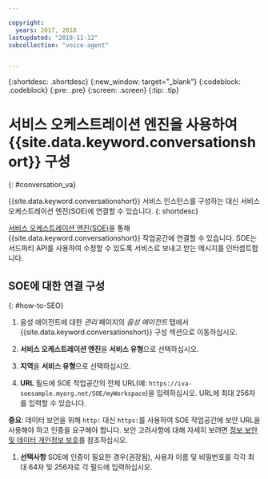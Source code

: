 ```yaml
---

copyright:
  years: 2017, 2018
lastupdated: "2018-11-12"
subcollection: "voice-agent"


---
```


{:shortdesc: .shortdesc}
{:new_window: target="_blank"}
{:codeblock: .codeblock}
{:pre: .pre}
{:screen: .screen}
{:tip: .tip}

# 서비스 오케스트레이션 엔진을 사용하여 {{site.data.keyword.conversationshort}} 구성
{: #conversation_va}

{{site.data.keyword.conversationshort}} 서비스 인스턴스를 구성하는 대신 서비스 오케스트레이션 엔진(SOE)에 연결할 수 있습니다.
{: shortdesc}

[서비스 오케스트레이션 엔진(SOE)](/docs/services/voice-agent?topic=voice-agent-about#arch-soe)을 통해 {{site.data.keyword.conversationshort}} 작업공간에 연결할 수 있습니다. SOE는 서드파티 API를 사용하여 수정할 수 있도록 서비스로 보내고 받는 메시지를 인터셉트합니다.

## SOE에 대한 연결 구성
{: #how-to-SEO}

1. 음성 에이전트에 대한 _관리_ 페이지의 _음성 에이전트_ 탭에서 {{site.data.keyword.conversationshort}} 구성 섹션으로 이동하십시오.

1. **서비스 오케스트레이션 엔진**을 **서비스 유형**으로 선택하십시오.

1. **지역**을 **서비스 유형**으로 선택하십시오.

1. **URL** 필드에 SOE 작업공간의 전체 URL(예: `https://iva-soesample.myorg.net/SOE/myWorkspace`)을 입력하십시오. URL에 최대 256자를 입력할 수 있습니다.

  **중요**: 데이터 보안을 위해 `http:` 대신 `https:`를 사용하여 SOE 작업공간에 보안 URL을 사용해야 하고 인증을 요구해야 합니다. 보안 고려사항에 대해 자세히 보려면 [정보 보안 및 데이터 개인정보 보호](/docs/services/voice-agent?topic=voice-agent-infosec)를 참조하십시오.

1. **선택사항** SOE에 인증이 필요한 경우(권장됨), 사용자 이름 및 비밀번호를 각각 최대 64자 및 256자로 각 필드에 입력하십시오. 
